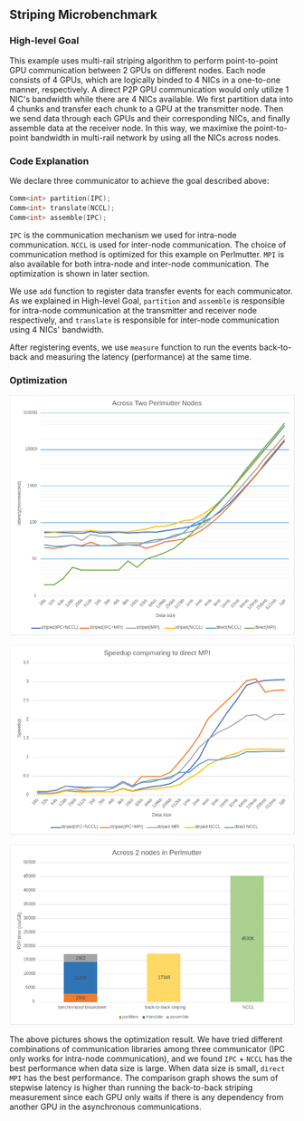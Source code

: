 ## Striping Microbenchmark

### High-level Goal

This example uses multi-rail striping algorithm to perform point-to-point GPU communication between 2 GPUs on different nodes. Each node consists of 4 GPUs, which are logically binded to 4 NICs in a one-to-one manner, respectively. A direct P2P GPU communication would only utilize 1 NIC's bandwidth while there are 4 NICs available. We first partition data into 4 chunks and transfer each chunk to a GPU at the transmitter node. Then we send data through each GPUs and their corresponding NICs, and finally assemble data at the receiver node. In this way, we maximixe the point-to-point bandwidth in multi-rail network by using all the NICs across nodes.

### Code Explanation

We declare three communicator to achieve the goal described above:
```cpp
Comm<int> partition(IPC);
Comm<int> translate(NCCL);
Comm<int> assemble(IPC);
```
``IPC`` is the communication mechanism we used for intra-node communication. ``NCCL`` is used for inter-node communication. The choice of communication method is optimized for this example on Perlmutter. ``MPI`` is also available for both intra-node and inter-node communication. The optimization is shown in later section.

We use ``add`` function to register data transfer events for each communicator. As we explained in High-level Goal, ``partition`` and ``assemble`` is responsible for intra-node communication at the transmitter and receiver node respectively, and ``translate`` is responsible for inter-node communication using 4 NICs' bandwidth.

After registering events, we use ``measure`` function to run the events back-to-back and measuring the latency (performance) at the same time.

### Optimization 

![Latency](images/latency.png)

![Speedup](images/speedup.png)

![Comparison](images/comparison.png)

The above pictures shows the optimization result. We have tried different combinations of communication libraries among three communicator (IPC only works for intra-node communication), and we found ``IPC`` + ``NCCL`` has the best performance when data size is large. When data size is small, ``direct MPI`` has the best performance. The comparison graph shows the sum of stepwise latency is higher than running the back-to-back striping measurement since each GPU only waits if there is any dependency from another GPU in the asynchronous communications.



